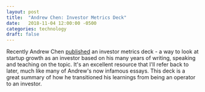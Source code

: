 ```yaml
---
layout: post
title:  "Andrew Chen: Investor Metrics Deck"
date:   2018-11-04 12:00:00 -0500
categories: technology
draft: false
---
```


Recently Andrew Chen [published](https://andrewchen.co/investor-metrics-deck/) an investor metrics deck - a way to look at startup growth as an investor based on his many years of writing, speaking and teaching on the topic. It's an excellent resource that I'll refer back to later, much like many of Andrew's now infamous essays. This deck is a great summary of how he transitioned his learnings from being an operator to an investor. 